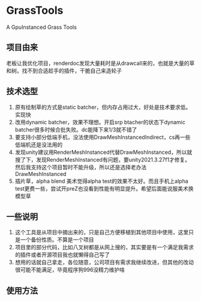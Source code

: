 # GrassTools
A GpuInstanced Grass Tools

## 项目由来
  老板让我优化项目，renderdoc发现大量耗时是从drawcall来的，也就是大量的草和树。找不到合适趁手的插件，干脆自己来造轮子

## 技术选型
1. 原有绘制草的方式是static batcher，但内存占用过大，好处是技术要求低。实现快
2. 改用dynamic batcher，效果不理想。开启srp btacher的状态下dynamic batcher很多时候合批失败。dc能降下来1/3就不错了
3. 要支持小部分低端手机，没法使用DrawMeshInstancedIndirect，cs再一些低端机还是没法用的
4. 发现unity建议用RenderMeshInstanced代替DrawMeshInstanced，所以就搜了下，发现RenderMeshInstanced有问题，要unity2021.3.27f1才修复。
然后我支持这个项目暂时不能升级，所以还是选择老办法DrawMeshInstanced
5. 插片草，alpha blend 美术觉得alpha test的效果不太好。而且手机上alpha test更费一些，尝试开preZ也没看到性能有明显提升。希望后面能说服美术换模型草

## 一些说明
1. 这个工具是从项目中摘出来的，只是自己方便移植到其他项目中使用，这里只是一个备份性质。不算是一个项目
2. 项目里的部分代码，比如八叉树都是从网上搜的，其实要是有一个满足我需求的插件或者开源项目我也就懒得自己写了
3. 想用的话就自己拿走，各位随意，公司项目有需求我继续改进，但其他的改动很可能不能满足，毕竟程序狗996没精力维护啥

## 使用方法


